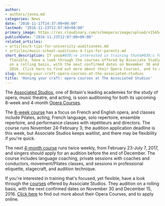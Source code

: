 ```yaml
---
author:
- authors/jenna.md
categories: News
date: "2016-11-17T14:37:00+00:00"
lastmod: "2016-11-23T12:07:00+00:00"
primary_image: https://res.cloudinary.com/schmopera/image/upload/v1545409169/media/webhook-uploads/1479394089701/2016-11-16---School.jpg.jpg
publishDate: "2016-11-23T12:07:00+00:00"
related_articles:
- articles/5-tips-for-university-auditionees.md
- articles/music-school-auditions-4-tips-for-parents.md
short_description: If you&#039;re interested in training that&#039;s focused, yet
  flexible, have a look through the courses offered by Associate Studios. They audition
  on a rolling basis, with the next confirmed dates on November 30 and December 15,
  2016. Click here to find out more about their Opera Courses, and to apply online.
slug: honing-your-craft-opera-courses-at-the-associated-studios
title: 'Honing your craft: opera courses at The Associated Studios'
---
```


The [Associated Studios](http://www.associatedstudios.co.uk/about/), one of Britain's leading academies for the study of opera, music theatre, and acting, is soon auditioning for both its upcoming 8-week and 4-month [Opera Courses](http://www.associatedstudios.co.uk/courses/opera-courses/).

The [8-week course](http://www.associatedstudios.co.uk/event/8-week-opera-course-focusing-on-french-and-english-opera/) has a focus on French and English opera, and classes include Pilates, acting, French language, solo repertoire, ensemble repertoire, and performance classes with répétiteurs and directors. The course runs November 24-February 3; the audition application deadline is this week, but Associate Studios keeps waitlist, and there may be flexibility if you're quick.

The next [4-month course](http://www.associatedstudios.co.uk/event/opera-course-london-2-2/) runs twice weekly, from February 23-July 7, 2017, and singers should apply for an audition before the end of December. The course includes language coaching, private sessions with coaches and conductors, movement/Pilates classes, and sessions in professional etiquette, stagecraft, and audition technique.

If you're interested in training that's focused, yet flexible, have a look through the [courses](http://www.associatedstudios.co.uk/courses/) offered by Associate Studios. They audition on a rolling basis, with the next confirmed dates on November 30 and December 15, 2016. [Click here](http://www.associatedstudios.co.uk/courses/opera-courses/) to find out more about their Opera Courses, and to apply online.
